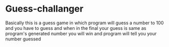 # Guess-challanger
Basically this is a guess game in which program will guess a number to 100 and you have to guess and when in the final your guess is same as  program's generated number  you will win and program will tell you your number guessed

